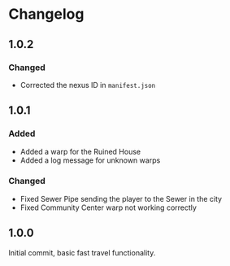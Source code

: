 # Changelog
## 1.0.2
### Changed
- Corrected the nexus ID in ``manifest.json``

## 1.0.1
### Added
- Added a warp for the Ruined House
- Added a log message for unknown warps

### Changed
- Fixed Sewer Pipe sending the player to the Sewer in the city
- Fixed Community Center warp not working correctly

## 1.0.0
Initial commit, basic fast travel functionality.
